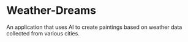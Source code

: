 # Weather-Dreams
An application that uses AI to create paintings based on weather data collected from various cities.
